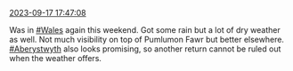 [2023-09-17 17:47:08](https://mstdn.social/@hill_wanderer/111081739291837852)

Was in <a href="https://mstdn.social/tags/Wales" class="mention hashtag" rel="tag">#Wales</a> again this weekend. Got some rain but a lot of dry weather as well. Not much visibility on top of Pumlumon Fawr but better elsewhere. <a href="https://mstdn.social/tags/Aberystwyth" class="mention hashtag" rel="tag">#Aberystwyth</a> also looks promising, so another return cannot be ruled out when the weather offers.